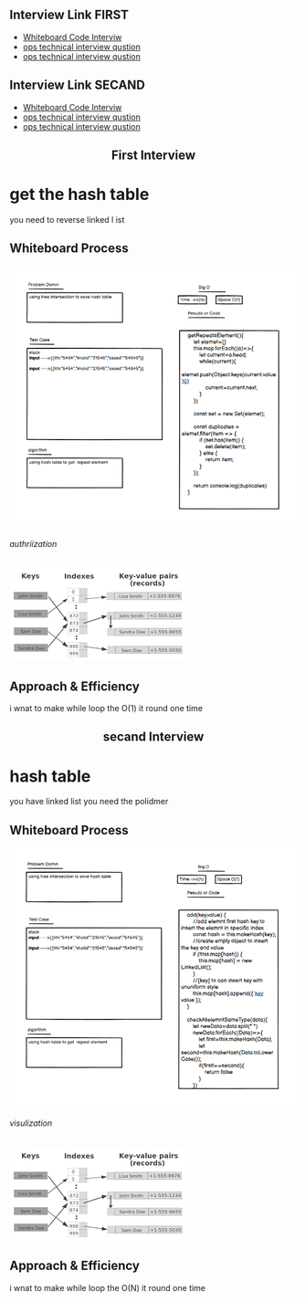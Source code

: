 ## Interview Link  FIRST
 - [Whiteboard Code Interviw](https://docs.google.com/spreadsheets/d/1azIBIWk1uMr_V6iE7Ghf-NFF7AbWJyc98W4jQaNO8sw/edit?usp=sharing)
 - [ops technical interview qustion](https://docs.google.com/spreadsheets/d/14K4TE5w899IDqXug-SIYxrwpBCJIkhoVu6bcUW0Nf3I/edit?usp=sharing)
 - [ops technical interview qustion](https://docs.google.com/spreadsheets/d/1LodP4LsyA6O2ahx0g5X8PWMSfAK_ZmW7cp6OjuYC5Qo/edit?usp=sharing)



## Interview Link SECAND

 - [Whiteboard Code Interviw](https://docs.google.com/spreadsheets/d/1KQQRfX5PyHSDXU3k5GE7eFRSPMfv7s8NmwZOKtXtpLA/edit?usp=sharing)
 - [ops technical interview qustion](https://docs.google.com/spreadsheets/d/1ikDh4MWKXvOrK3dO69IQn47xFl7IEVdDb_KnN4CrqH0/edit?usp=sharing)
 - [ops technical interview qustion](https://docs.google.com/spreadsheets/d/1u60ol6rTfqKt_UZBfr44z8HmSSeJsxbNCM3xHE6qlic/edit?usp=sharing)



<h2 align="center">First Interview</h2>

# get the hash table
you need to reverse linked l ist
## Whiteboard Process
![image](./wight%20hash1.png)
###### authriization
![image](./hashtable%20authrization1.png)

## Approach & Efficiency
i wnat to make while loop the O(1) it round one time

<h2 align="center">secand Interview</h2>

# hash table
you have linked list you need the polidmer
## Whiteboard Process
![image](./wight2.png)
###### visulization
![image](./hashtable%20authrization2.png)
## Approach & Efficiency
i wnat to make while loop the O(N) it round one time
